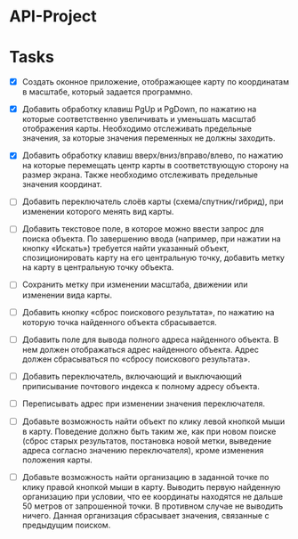 # API-Project

# Tasks

- [x] Создать оконное приложение, отображающее карту по координатам в масштабе, который задается программно.

- [x] Добавить обработку клавиш PgUp и PgDown, по нажатию на которые соответственно увеличивать и уменьшать масштаб отображения карты. Необходимо отслеживать предельные значения, за которые значения переменных не должны заходить.

- [x] Добавить обработку клавиш вверх/вниз/вправо/влево, по нажатию на которые перемещать центр карты в соответствующую сторону на размер экрана. Также необходимо отслеживать предельные значения координат.

- [ ] Добавить переключатель слоёв карты (схема/спутник/гибрид), при изменении которого менять вид карты.

- [ ] Добавить текстовое поле, в которое можно ввести запрос для поиска объекта. По завершению ввода (например, при нажатии на кнопку «Искать») требуется найти указанный объект, спозиционировать карту на его центральную точку, добавить метку на карту в центральную точку объекта.

- [ ] Сохранить метку при изменении масштаба, движении или изменении вида карты.

- [ ] Добавить кнопку «сброс поискового результата», по нажатию на которую точка найденного объекта сбрасывается.

- [ ] Добавить поле для вывода полного адреса найденного объекта. В нем должен отображаться адрес найденного объекта. Адрес должен сбрасываться по «сбросу поискового результата».

- [ ] Добавить переключатель, включающий и выключающий приписывание почтового индекса к полному адресу объекта.

- [ ] Переписывать адрес при изменении значения переключателя.

- [ ] Добавьте возможность найти объект по клику левой кнопкой мыши в карту. Поведение должно быть таким же, как при новом поиске (сброс старых результатов, постановка новой метки, выведение адреса согласно значению переключателя), кроме изменения положения карты.

- [ ] Добавьте возможность найти организацию в заданной точке по клику правой кнопкой мыши в карту. Выводить первую найденную организацию при условии, что ее координаты находятся не дальше 50 метров от запрошенной точки. В противном случае не выводить ничего. Данная организация сбрасывает значения, связанные с предыдущим поиском.
